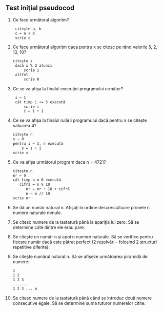 ## Test inițial pseudocod

1. Ce face următorul algoritm?
   
   ```sh
    citește a, b
    c ← a + b
    scrie c
    ```
2. Ce face următorul algoritm daca pentru x se citesc pe rând valorile 5, 2, 13, 10?
   
   ```sh
   citește x
    dacă x % 2 atunci
        scrie 1
    altfel
        scrie 0
    ```
3. Ce se va afișa la finalul execuției programului următor?
   
   ```sh
    i ← 1
    cât timp i <= 5 execută
        scrie i
        i ← i + 1
    ```
4. Ce se va afișa la finalul rulării programului dacă pentru n se citește valoarea 4?
   
    ```sh
    citește n
    s ← 0
    pentru i ← 1, n execută
        s ← s + i
    scrie s
    ```
5. Ce va afișa următorul program daca n = 4721?
   ```sh
   citește n
   nr ← 0
   cât timp n ≠ 0 execută
      cifră ← n % 10
         nr ← nr * 10 + cifră
         n ← n // 10
   scrie nr
   ```

6. Se dă un număr natural n. Afișați în ordine descrescătoare primele n numere naturale nenule.
   
7. Se citesc numere de la tastatură până la apariția lui zero. Să se determine câte dintre ele erau pare.
   
8. Se citește un număr n și apoi n numere naturale. Să se verifice pentru fiecare număr dacă este pătrat perfect (2 rezolvări - folosind 2 structuri repetitive diferite).
   
9. Se citește numărul natural n. Să se afișeze următoarea piramidă de numere:
    ```sh
    1
    1 2
    1 2 3
    .......
    1 2 3 ... n
    ```

10. Se citesc numere de la tastatură până când se introduc două numere consecutive egale. Să se determine suma tuturor numerelor citite.
